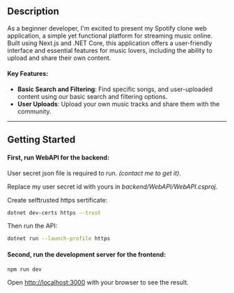 ## Description

As a beginner developer, I'm excited to present my Spotify clone web application, a simple yet functional platform for streaming music online. Built using Next.js and .NET Core, this application offers a user-friendly interface and essential features for music lovers, including the ability to upload and share their own content.

#### Key Features:

- **Basic Search and Filtering**: Find specific songs, and user-uploaded content using our basic search and filtering options.
- **User Uploads**: Upload your own music tracks and share them with the community.

---

## Getting Started

#### First, run WebAPI for the backend:

User secret json file is required to run. *(contact me to get it)*.

Replace my user secret id with yours in *backend/WebAPI/WebAPI.csproj*.

Create selftrusted https sertificate:

```bash
dotnet dev-certs https --trust
```

Then run the API:

```bash
dotnet run --launch-profile https
```

#### Second, run the development server for the frontend:

```bash
npm run dev
```

Open [http://localhost:3000](http://localhost:3000) with your browser to see the result.

